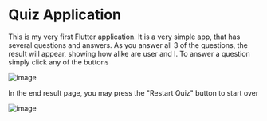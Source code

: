 # Quiz Application
This is my very first Flutter application.
It is a very simple app, that has several questions and answers. As you answer all 3 of the questions, the result will appear, showing how alike are user and I.
To answer a question simply click any of the buttons

![image](https://user-images.githubusercontent.com/113607198/190422565-7818d30c-cfb2-47c4-9bbf-7a1ff3ed5b08.png)

In the end result page, you may press the "Restart Quiz" button to start over

![image](https://user-images.githubusercontent.com/113607198/190422917-4e23126a-948e-46d7-bece-a587440d48a9.png)
